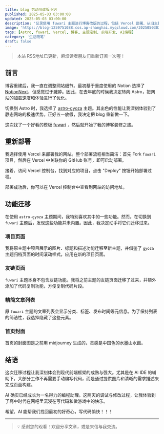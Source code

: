 ```yaml
---
title: blog 劳动节改版小记
published: 2025-05-03 03:00:00
updated: 2025-05-03 03:00:00
description: '记录使用 fuwari 主题进行博客改版的过程，包括 Vercel 部署、从旧主题迁移功能（项目、友链、文章列表样式）以及使用 AI IDE 辅助开发的体验。'
image: 'https://blog-1259751088.cos.ap-shanghai.myqcloud.com/20250503031704734.png?imageSlim'
tags: [Astro, fuwari, Vercel, 博客, 主题定制, 前端开发, AI编程]
category: '生活随笔'
draft: false
---
```


> 本站 RSS地址已更新，麻烦读者朋友们重新订阅一次喔！

## 前言

博客重建后，我一直在调整网站细节。最初基于重度使用的 Notion 选择了 [NotionNext](https://notion-next-kohl-rho-39.vercel.app/)，但感觉过于臃肿。因此，在去年底的时候我决定转向 Astro，把网站的加载速度和体验进行了优化。

切换到 Astro 时，我选择了 [astro-gyoza](https://github.com/lxchapu/astro-gyoza) 主题。其出色的性能让我深刻体验到了静态网站的极速优势。正好五一放假，我决定把 blog 重新做一下。

这次找了一个好看的模板 [fuwari](https://github.com/saicaca/fuwari) ，然后就开始了我的博客装修之旅。

## 重新部署

我选择使用 Vercel 来部署我的网站。整个部署流程相当简洁：首先 Fork `fuwari` 项目，然后在 Vercel 中关联你的 GitHub 账号，即可启动部署。

<!-- ![](https://blog-1259751088.cos.ap-shanghai.myqcloud.com/20250502234237550.png?imageSlim) -->

接着，访问 Vercel 控制台，找到对应的项目，点击 "Deploy" 按钮开始部署过程。

<!-- ![](https://blog-1259751088.cos.ap-shanghai.myqcloud.com/20250502234327982.png?imageSlim) -->

<!-- ![](https://blog-1259751088.cos.ap-shanghai.myqcloud.com/20250502234432832.png?imageSlim) -->

<!-- ![](https://blog-1259751088.cos.ap-shanghai.myqcloud.com/20250502234451092.png?imageSlim) -->

部署成功后，你可以在 Vercel 控制台中查看到网站的访问地址。

## 功能迁移

在使用 `astro-gyoza` 主题期间，我特别喜欢其中的一些功能。然而，在切换到 `fuwari` 主题后，发现这些功能并未内置。因此，我决定动手将它们迁移过来。

### 项目页面

<!-- ![](https://blog-1259751088.cos.ap-shanghai.myqcloud.com/20250502234738212.png?imageSlim) -->

我将原主题中项目展示的图片、标题和描述功能迁移至新主题，并借鉴了 `gyoza` 主题归档页面的时间滚动样式，应用在新的项目页面。

<!-- ![](https://blog-1259751088.cos.ap-shanghai.myqcloud.com/20250503025806690.png?imageSlim) -->

### 友链页面

<!-- ![](https://blog-1259751088.cos.ap-shanghai.myqcloud.com/20250503030027875.png?imageSlim) -->

`fuwari` 主题本身不包含友链功能。我将之前主题的友链页面迁移了过来，并额外添加了代码复制功能，方便复制代码片段。

### 精简文章列表

<!-- ![](https://blog-1259751088.cos.ap-shanghai.myqcloud.com/20250503030217022.png?imageSlim) -->

原 `fuwari` 主题的文章列表会显示分类、标签、发布时间等元信息。为了保持列表的简洁性，我选择隐藏了这些元素。

<!-- ![](https://blog-1259751088.cos.ap-shanghai.myqcloud.com/20250503030317637.png?imageSlim) -->

### 首页封面

<!-- ![](https://blog-1259751088.cos.ap-shanghai.myqcloud.com/20250503135534706.png?imageSlim) -->

首页的封面图是之前用 midjourney 生成的，灵感是中国色的水墨山水画。

## 结语

这次迁移过程让我深刻体会到现代前端框架的成熟与强大。尤其是在 AI IDE 的辅助下，大部分工作不再需要手动编写代码，而是通过提供图片和清晰的需求描述来完成页面构建。

AI 确实已经成长为一名得力的编程助理。这两天的调试与修改过程，让我体验到了高中时代在网吧里沉浸在写代码和做游戏中的快乐。

希望，AI 能帮我们找回最初的好奇心，写代码愉快！！！

---

> 💡 感谢您的观看！欢迎分享文章，或是来信与我交流。
